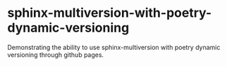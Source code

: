 # sphinx-multiversion-with-poetry-dynamic-versioning
Demonstrating the ability to use sphinx-multiversion with poetry dynamic versioning through github pages.
